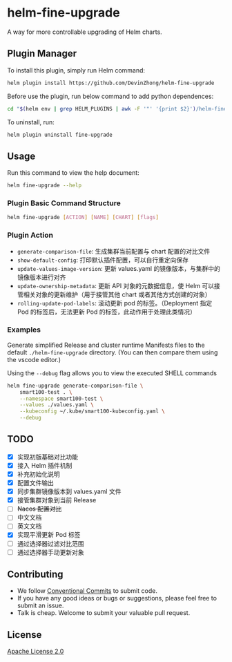 # helm-fine-upgrade

A way for more controllable upgrading of Helm charts.

## Plugin Manager

To install this plugin, simply run Helm command:

```bash
helm plugin install https://github.com/DevinZhong/helm-fine-upgrade
```

Before use the plugin, run below command to add python dependences:

```bash
cd "$(helm env | grep HELM_PLUGINS | awk -F '"' '{print $2}')/helm-fine-upgrade" && pip install -r requirements.txt && cd -
```

To uninstall, run:

```bash
helm plugin uninstall fine-upgrade
```

## Usage

Run this command to view the help document:

```bash
helm fine-upgrade --help
```

### Plugin Basic Command Structure

```bash
helm fine-upgrade [ACTION] [NAME] [CHART] [flags]
```

### Plugin Action

- `generate-comparison-file`: 生成集群当前配置与 chart 配置的对比文件
- `show-default-config`: 打印默认插件配置，可以自行重定向保存
- `update-values-image-version`: 更新 values.yaml 的镜像版本，与集群中的镜像版本进行对齐
- `update-ownership-metadata`: 更新 API 对象的元数据信息，使 Helm 可以接管相关对象的更新维护（用于接管其他 chart 或者其他方式创建的对象）
- `rolling-update-pod-labels`: 滚动更新 pod 的标签。（Deployment 指定 Pod 的标签后，无法更新 Pod 的标签，此动作用于处理此类情况）

### Examples

Generate simplified Release and cluster runtime Manifests files to the default `./helm-fine-upgrade` directory. (You can then compare them using the vscode editor.)

Using the `--debug` flag allows you to view the executed SHELL commands

```bash
helm fine-upgrade generate-comparison-file \
    smart100-test . \
    --namespace smart100-test \
    --values ./values.yaml \
    --kubeconfig ~/.kube/smart100-kubeconfig.yaml \
    --debug
```

## TODO

- [x] 实现初版基础对比功能
- [x] 接入 Helm 插件机制
- [x] 补充初始化说明
- [x] 配置文件输出
- [x] 同步集群镜像版本到 values.yaml 文件
- [x] 接管集群对象到当前 Release
- [ ] ~~Nacos 配置对比~~
- [ ] 中文文档
- [ ] 英文文档
- [x] 实现平滑更新 Pod 标签
- [ ] 通过选择器过滤对比范围
- [ ] 通过选择器手动更新对象

## Contributing

- We follow [Conventional Commits](https://www.conventionalcommits.org/en/v1.0.0/) to submit code.
- If you have any good ideas or bugs or suggestions, please feel free to submit an issue.
- Talk is cheap. Welcome to submit your valuable pull request.

## License

[Apache License 2.0](./LICENSE)
